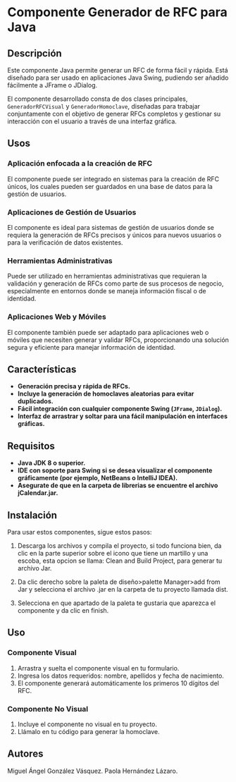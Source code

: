 # Componente Generador de RFC para Java

## Descripción

Este componente Java permite generar un RFC de forma fácil y rápida. Está diseñado para ser usado en aplicaciones Java Swing, pudiendo ser añadido fácilmente a JFrame o JDialog.

El componente desarrollado consta de dos clases principales, `GeneradorRFCVisual` y `GeneradorHomoclave`, diseñadas para trabajar conjuntamente con el objetivo de generar RFCs completos y gestionar su interacción con el usuario a través de una interfaz gráfica.

## Usos

### Aplicación enfocada a la creación de RFC
El componente puede ser integrado en sistemas para la creación de RFC únicos, los cuales pueden ser guardados en una base de datos para la gestión de usuarios.

### Aplicaciones de Gestión de Usuarios
El componente es ideal para sistemas de gestión de usuarios donde se requiera la generación de RFCs precisos y únicos para nuevos usuarios o para la verificación de datos existentes.

### Herramientas Administrativas
Puede ser utilizado en herramientas administrativas que requieran la validación y generación de RFCs como parte de sus procesos de negocio, especialmente en entornos donde se maneja información fiscal o de identidad.

### Aplicaciones Web y Móviles
El componente también puede ser adaptado para aplicaciones web o móviles que necesiten generar y validar RFCs, proporcionando una solución segura y eficiente para manejar información de identidad.

## Características

- **Generación precisa y rápida de RFCs.**
- **Incluye la generación de homoclaves aleatorias para evitar duplicados.**
- **Fácil integración con cualquier componente Swing (`JFrame`, `JDialog`).**
- **Interfaz de arrastrar y soltar para una fácil manipulación en interfaces gráficas.**

## Requisitos

- **Java JDK 8 o superior.**
- **IDE con soporte para Swing si se desea visualizar el componente gráficamente (por ejemplo, NetBeans o IntelliJ IDEA).**
- **Asegurate de que en la carpeta de librerias se encuentre el archivo jCalendar.jar.**

## Instalación

Para usar estos componentes, sigue estos pasos:

1. Descarga los archivos y compila el proyecto, si todo funciona bien, da clic en la parte superior sobre el icono que tiene un martillo y una escoba, esta opcion se llama: Clean and Build Project, para generar tu archivo Jar.

2. Da clic derecho sobre la paleta de diseño>palette Manager>add from Jar y selecciona el archivo .jar en la carpeta de tu proyecto llamada dist.

3. Selecciona en que apartado de la paleta te gustaria que aparezca el componente y da clic en finish.

## Uso

### Componente Visual

1. Arrastra y suelta el componente visual en tu formulario.
2. Ingresa los datos requeridos: nombre, apellidos y fecha de nacimiento.
3. El componente generará automáticamente los primeros 10 dígitos del RFC.

### Componente No Visual

1. Incluye el componente no visual en tu proyecto.
2. Llámalo en tu código para generar la homoclave.

## Autores

Miguel Ángel González Vásquez.
Paola Hernández Lázaro.
